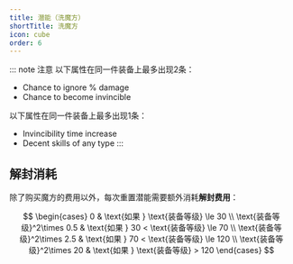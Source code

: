 ```yaml
---
title: 潜能（洗魔方）
shortTitle: 洗魔方
icon: cube
order: 6
---
```


<PotentialSystem></PotentialSystem>

::: note 注意
以下属性在同一件装备上最多出现2条：
- Chance to ignore % damage
- Chance to become invincible

以下属性在同一件装备上最多出现1条：
- Invincibility time increase
- Decent skills of any type
:::

## 解封消耗

除了购买魔方的费用以外，每次重置潜能需要额外消耗**解封费用**：

$$
\begin{cases}
0   & \text{如果 } \text{装备等级} \le 30 \\
\text{装备等级}^2\times 0.5   & \text{如果 } 30 < \text{装备等级} \le 70 \\
\text{装备等级}^2\times 2.5   & \text{如果 } 70 < \text{装备等级} \le 120 \\
\text{装备等级}^2\times 20   & \text{如果 } \text{装备等级} > 120
\end{cases}
$$

<script setup>
import PotentialSystem from "@PotentialSystem";
</script>
